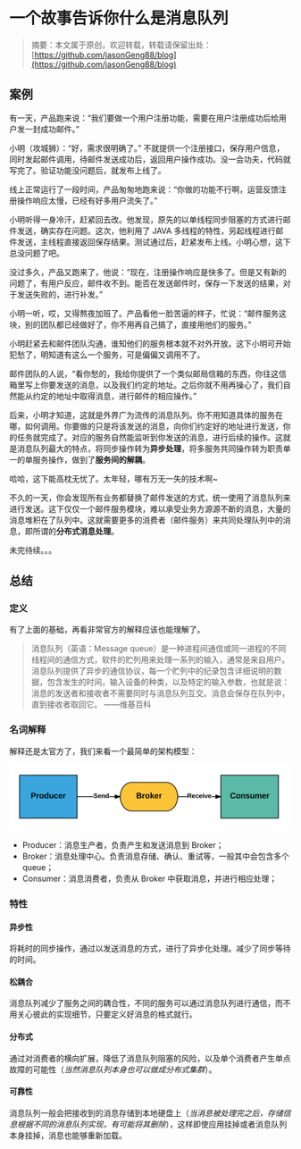 # 一个故事告诉你什么是消息队列
> 摘要：本文属于原创，欢迎转载，转载请保留出处：[https://github.com/jasonGeng88/blog](https://github.com/jasonGeng88/blog)

## 案例
有一天，产品跑来说：“我们要做一个用户注册功能，需要在用户注册成功后给用户发一封成功邮件。”

小明（攻城狮）：“好，需求很明确了。” 不就提供一个注册接口，保存用户信息，同时发起邮件调用，待邮件发送成功后，返回用户操作成功。没一会功夫，代码就写完了。验证功能没问题后，就发布上线了。

线上正常运行了一段时间，产品匆匆地跑来说：“你做的功能不行啊，运营反馈注册操作响应太慢，已经有好多用户流失了。”

小明听得一身冷汗，赶紧回去改。他发现，原先的以单线程同步阻塞的方式进行邮件发送，确实存在问题。这次，他利用了 JAVA 多线程的特性，另起线程进行邮件发送，主线程直接返回保存结果。测试通过后，赶紧发布上线。小明心想，这下总没问题了吧。

没过多久，产品又跑来了，他说：“现在，注册操作响应是快多了。但是又有新的问题了，有用户反应，邮件收不到。能否在发送邮件时，保存一下发送的结果，对于发送失败的，进行补发。” 

小明一听，哎，又得熬夜加班了。产品看他一脸苦逼的样子，忙说：“邮件服务这块，别的团队都已经做好了，你不用再自己搞了，直接用他们的服务。”

小明赶紧去和邮件团队沟通，谁知他们的服务根本就不对外开放。这下小明可开始犯愁了，明知道有这么一个服务，可是偏偏又调用不了。

邮件团队的人说，“看你愁的，我给你提供了一个类似邮局信箱的东西，你往这信箱里写上你要发送的消息，以及我们约定的地址。之后你就不用再操心了，我们自然能从约定的地址中取得消息，进行邮件的相应操作。”

后来，小明才知道，这就是外界广为流传的消息队列。你不用知道具体的服务在哪，如何调用。你要做的只是将该发送的消息，向你们约定好的地址进行发送，你的任务就完成了。对应的服务自然能监听到你发送的消息，进行后续的操作。这就是消息队列最大的特点，将同步操作转为**异步处理**，将多服务共同操作转为职责单一的单服务操作，做到了**服务间的解耦**。

哈哈，这下能高枕无忧了。太年轻，哪有万无一失的技术啊~

不久的一天，你会发现所有业务都替换了邮件发送的方式，统一使用了消息队列来进行发送。这下仅仅一个邮件服务模块，难以承受业务方源源不断的消息，大量的消息堆积在了队列中。这就需要更多的消费者（邮件服务）来共同处理队列中的消息，即所谓的**分布式消息处理**。

未完待续。。。

## 总结

### 定义
有了上面的基础，再看非常官方的解释应该也能理解了。

> 消息队列（英语：Message queue）是一种进程间通信或同一进程的不同线程间的通信方式，软件的贮列用来处理一系列的输入，通常是来自用户。消息队列提供了异步的通信协议，每一个贮列中的纪录包含详细说明的数据，包含发生的时间，输入设备的种类，以及特定的输入参数，也就是说：消息的发送者和接收者不需要同时与消息队列互交。消息会保存在队列中，直到接收者取回它。 ——维基百科

### 名词解释
解释还是太官方了，我们来看一个最简单的架构模型：

![](assets/mq_01.png)

* Producer：消息生产者，负责产生和发送消息到 Broker；
* Broker：消息处理中心。负责消息存储、确认、重试等，一般其中会包含多个 queue；
* Consumer：消息消费者，负责从 Broker 中获取消息，并进行相应处理；

### 特性
#### 异步性
将耗时的同步操作，通过以发送消息的方式，进行了异步化处理。减少了同步等待的时间。

#### 松耦合
消息队列减少了服务之间的耦合性，不同的服务可以通过消息队列进行通信，而不用关心彼此的实现细节，只要定义好消息的格式就行。

#### 分布式
通过对消费者的横向扩展，降低了消息队列阻塞的风险，以及单个消费者产生单点故障的可能性（*当然消息队列本身也可以做成分布式集群*）。

#### 可靠性
消息队列一般会把接收到的消息存储到本地硬盘上（*当消息被处理完之后，存储信息根据不同的消息队列实现，有可能将其删除*），这样即使应用挂掉或者消息队列本身挂掉，消息也能够重新加载。
